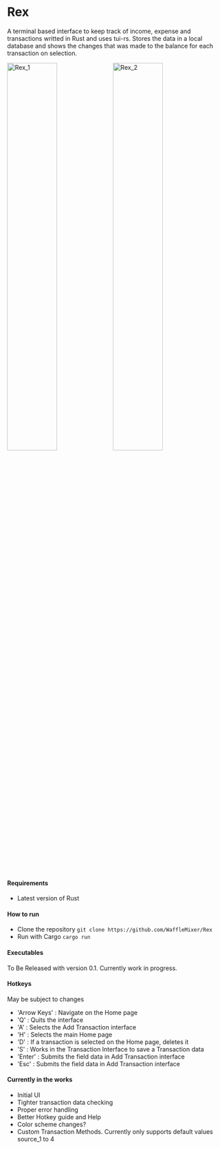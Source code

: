 # Rex
A terminal based interface to keep track of income, expense and transactions writted in Rust and uses tui-rs. Stores the data in a local database and shows the changes that was made to the balance for each transaction on selection.

<img src="https://dl.dropboxusercontent.com/s/ecnixug3vus2bj7/Rex_1.png" alt="Rex_1" width="48%" > <img src="https://dl.dropboxusercontent.com/s/uzi0ft4aw5u68gf/Rex_2.png" alt="Rex_2" width="48%" >

<h4>Requirements</h4>

- Latest version of Rust

<h4>How to run</h4>

- Clone the repository
`
git clone https://github.com/WaffleMixer/Rex
`
- Run with Cargo
`
cargo run
`

<h4>Executables</h4>
To Be Released with version 0.1. Currently work in progress.

<h4>Hotkeys</h4>
May be subject to changes

- 'Arrow Keys' : Navigate on the Home page
- 'Q' : Quits the interface
- 'A' : Selects the Add Transaction interface
- 'H' : Selects the main Home page
- 'D' : If a transaction is selected on the Home page, deletes it
- 'S' : Works in the Transaction Interface to save a Transaction data
- 'Enter' : Submits the field data in Add Transaction interface
- 'Esc' : Submits the field data in Add Transaction interface

<h4>Currently in the works</h4>

* Initial UI
* Tighter transaction data checking
* Proper error handling
* Better Hotkey guide and Help
* Color scheme changes?
* Custom Transaction Methods. Currently only supports default values source_1 to 4
